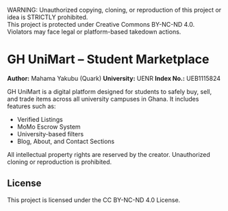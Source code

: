 WARNING: Unauthorized copying, cloning, or reproduction of this project or idea is STRICTLY prohibited.  
This project is protected under Creative Commons BY-NC-ND 4.0.  
Violators may face legal or platform-based takedown actions.

# GH UniMart – Student Marketplace

**Author:** Mahama Yakubu  (Quark)
**University:** UENR
**Index No.:** UEB1115824  

GH UniMart is a digital platform designed for students to safely buy, sell, and trade items across all university campuses in Ghana. It includes features such as:

-  Verified Listings
-  MoMo Escrow System
-  University-based filters
-  Blog, About, and Contact Sections

All intellectual property rights are reserved by the creator. Unauthorized cloning or reproduction is prohibited.

## License
This project is licensed under the CC BY-NC-ND 4.0 License.
